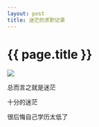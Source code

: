 ```yaml
---
layout: post
title: 迷茫的求职记录
---
```


# {{ page.title }}

![](https://smityzblog-1255536478.cos.ap-chengdu.myqcloud.com/check.png)

总而言之就是迷茫

十分的迷茫

很后悔自己学历太低了

